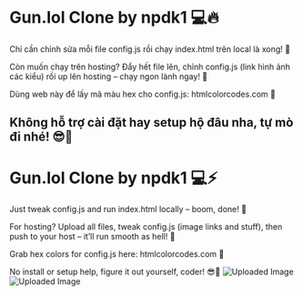 # Gun.lol Clone by npdk1 💻🔥
Chỉ cần chỉnh sửa mỗi file config.js rồi chạy index.html trên local là xong! 🎯

Còn muốn chạy trên hosting? Đẩy hết file lên, chỉnh config.js (link hình ảnh các kiểu) rồi up lên hosting – chạy ngon lành ngay! 🚀

Dùng web này để lấy mã màu hex cho config.js: htmlcolorcodes.com 🌈

## Không hỗ trợ cài đặt hay setup hộ đâu nha, tự mò đi nhé! 😎💾

# Gun.lol Clone by npdk1 💻⚡
Just tweak config.js and run index.html locally – boom, done! 🎯

For hosting? Upload all files, tweak config.js (image links and stuff), then push to your host – it’ll run smooth as hell! 🚀

Grab hex colors for config.js here: htmlcolorcodes.com 🌈

No install or setup help, figure it out yourself, coder! 😎💾
<img src="https://i.imgur.com/WhFK6Rq.png" alt="Uploaded Image">
<img src="https://i.imgur.com/Sg0L8ce.png" alt="Uploaded Image">

